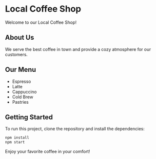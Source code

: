 # Local Coffee Shop

Welcome to our Local Coffee Shop!

## About Us
We serve the best coffee in town and provide a cozy atmosphere for our customers. 

## Our Menu
- Espresso
- Latte
- Cappuccino
- Cold Brew
- Pastries

## Getting Started
To run this project, clone the repository and install the dependencies:

```bash
npm install
npm start
```

Enjoy your favorite coffee in your comfort!